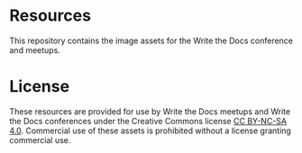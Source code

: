 # Resources

This repository contains the image assets for the Write the Docs conference and
meetups.

# License

These resources are provided for use by Write the Docs meetups and Write the
Docs conferences under the Creative Commons license [CC BY-NC-SA 4.0][license].
Commercial use of these assets is prohibited without a license granting
commercial use.

[license]: http://creativecommons.org/licenses/by-nc-sa/4.0/
